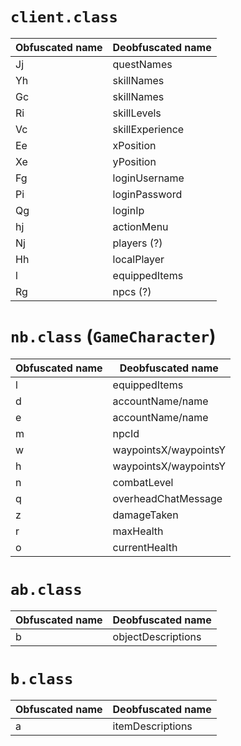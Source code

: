 `client.class`
==============

|Obfuscated name|Deobfuscated name|
|---------------|-----------------|
|Jj             |questNames       |
|Yh             |skillNames       |
|Gc             |skillNames       |
|Ri             |skillLevels      |
|Vc             |skillExperience  |
|Ee             |xPosition        |
|Xe             |yPosition        |
|Fg             |loginUsername    |
|Pi             |loginPassword    |
|Qg             |loginIp          |
|hj             |actionMenu       |
|Nj             |players (?)      |
|Hh             |localPlayer      |
|l              |equippedItems    |
|Rg             |npcs (?)         |

`nb.class` (`GameCharacter`)
==========

|Obfuscated name|Deobfuscated name    |
|---------------|---------------------|
|l              |equippedItems        |
|d              |accountName/name     |
|e              |accountName/name     |
|m              |npcId                |
|w              |waypointsX/waypointsY|
|h              |waypointsX/waypointsY|
|n              |combatLevel          |
|q              |overheadChatMessage  |
|z              |damageTaken          |
|r              |maxHealth            |
|o              |currentHealth        |

`ab.class`
==========

|Obfuscated name|Deobfuscated name  |
|---------------|-------------------|
|b              |objectDescriptions |

`b.class`
=========

|Obfuscated name|Deobfuscated name  |
|---------------|-------------------|
|a              |itemDescriptions   |

